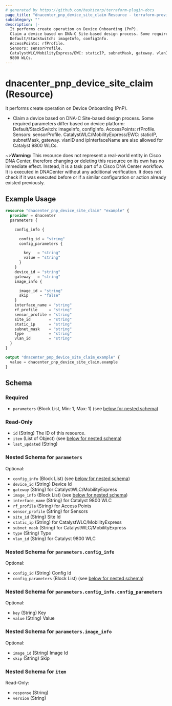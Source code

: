 ```yaml
---
# generated by https://github.com/hashicorp/terraform-plugin-docs
page_title: "dnacenter_pnp_device_site_claim Resource - terraform-provider-dnacenter"
subcategory: ""
description: |-
  It performs create operation on Device Onboarding (PnP).
  Claim a device based on DNA-C Site-based design process. Some required parameters differ based on device platform:
  Default/StackSwitch: imageInfo, configInfo.
  AccessPoints: rfProfile.
  Sensors: sensorProfile.
  CatalystWLC/MobilityExpress/EWC: staticIP, subnetMask, gateway. vlanID and ipInterfaceName are also allowed for Catalyst
  9800 WLCs.
---
```


# dnacenter_pnp_device_site_claim (Resource)

It performs create operation on Device Onboarding (PnP).

- Claim a device based on DNA-C Site-based design process. Some required parameters differ based on device platform:
Default/StackSwitch: imageInfo, configInfo.
AccessPoints: rfProfile.
Sensors: sensorProfile.
CatalystWLC/MobilityExpress/EWC: staticIP, subnetMask, gateway. vlanID and ipInterfaceName are also allowed for Catalyst
9800 WLCs.

~>**Warning:**
This resource does not represent a real-world entity in Cisco DNA Center, therefore changing or deleting this resource on its own has no immediate effect.
Instead, it is a task part of a Cisco DNA Center workflow. It is executed in DNACenter without any additional verification. It does not check if it was executed before or if a similar configuration or action already existed previously.

## Example Usage

```terraform
resource "dnacenter_pnp_device_site_claim" "example" {
  provider = dnacenter
  parameters {

    config_info {

      config_id = "string"
      config_parameters {

        key   = "string"
        value = "string"
      }
    }
    device_id = "string"
    gateway   = "string"
    image_info {

      image_id = "string"
      skip     = "false"
    }
    interface_name = "string"
    rf_profile     = "string"
    sensor_profile = "string"
    site_id        = "string"
    static_ip      = "string"
    subnet_mask    = "string"
    type           = "string"
    vlan_id        = "string"
  }
}

output "dnacenter_pnp_device_site_claim_example" {
  value = dnacenter_pnp_device_site_claim.example
}
```

<!-- schema generated by tfplugindocs -->
## Schema

### Required

- `parameters` (Block List, Min: 1, Max: 1) (see [below for nested schema](#nestedblock--parameters))

### Read-Only

- `id` (String) The ID of this resource.
- `item` (List of Object) (see [below for nested schema](#nestedatt--item))
- `last_updated` (String)

<a id="nestedblock--parameters"></a>
### Nested Schema for `parameters`

Optional:

- `config_info` (Block List) (see [below for nested schema](#nestedblock--parameters--config_info))
- `device_id` (String) Device Id
- `gateway` (String) for CatalystWLC/MobilityExpress
- `image_info` (Block List) (see [below for nested schema](#nestedblock--parameters--image_info))
- `interface_name` (String) for Catalyst 9800 WLC
- `rf_profile` (String) for Access Points
- `sensor_profile` (String) for Sensors
- `site_id` (String) Site Id
- `static_ip` (String) for CatalystWLC/MobilityExpress
- `subnet_mask` (String) for CatalystWLC/MobilityExpress
- `type` (String) Type
- `vlan_id` (String) for Catalyst 9800 WLC

<a id="nestedblock--parameters--config_info"></a>
### Nested Schema for `parameters.config_info`

Optional:

- `config_id` (String) Config Id
- `config_parameters` (Block List) (see [below for nested schema](#nestedblock--parameters--config_info--config_parameters))

<a id="nestedblock--parameters--config_info--config_parameters"></a>
### Nested Schema for `parameters.config_info.config_parameters`

Optional:

- `key` (String) Key
- `value` (String) Value



<a id="nestedblock--parameters--image_info"></a>
### Nested Schema for `parameters.image_info`

Optional:

- `image_id` (String) Image Id
- `skip` (String) Skip



<a id="nestedatt--item"></a>
### Nested Schema for `item`

Read-Only:

- `response` (String)
- `version` (String)


